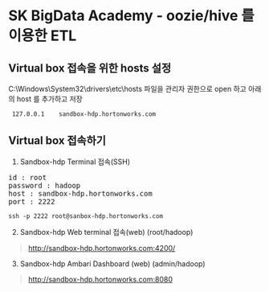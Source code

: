SK BigData Academy - oozie/hive 를 이용한 ETL 
============================================

Virtual box 접속을 위한 hosts 설정
--------------------------------------------

C:\Windows\System32\drivers\etc\hosts 파일을 관리자 권한으로 open 하고 아래의 host 를 추가하고 저장

<pre><code> 127.0.0.1    sandbox-hdp.hortonworks.com </code></pre>


Virtual box 접속하기
--------------------------------------------

1. Sandbox-hdp Terminal 접속(SSH)

<pre>
id : root
password : hadoop
host : sandbox-hdp.hortonworks.com
port : 2222
</pre>

<pre><code>ssh -p 2222 root@sanbox-hdp.hortonworks.com </code></pre>

2. Sandbox-hdp Web terminal 접속(web)   (root/hadoop)
> http://sandbox-hdp.hortonworks.com:4200/

3. Sandbox-hdp Ambari Dashboard (web)   (admin/hadoop)
> http://sandbox-hdp.hortonworks.com:8080

